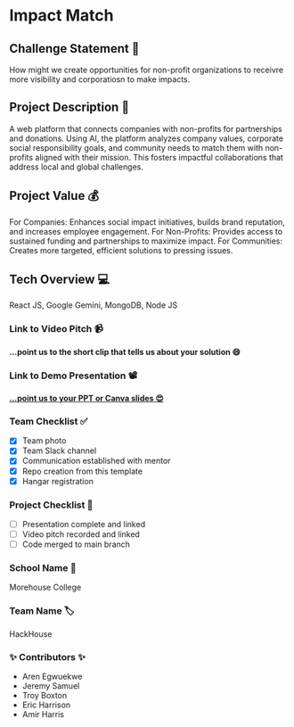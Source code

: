 # Impact Match

## Challenge Statement 🎯
How might we create opportunities for non-profit organizations to receivre more visibility and corporatiosn to make impacts.

## Project Description 🤯
A web platform that connects companies with non-profits for partnerships and donations. Using AI, the platform analyzes company values, corporate social responsibility goals, and community needs to match them with non-profits aligned with their mission. This fosters impactful collaborations that address local and global challenges.

## Project Value 💰
For Companies: Enhances social impact initiatives, builds brand reputation, and increases employee engagement.
For Non-Profits: Provides access to sustained funding and partnerships to maximize impact.
For Communities: Creates more targeted, efficient solutions to pressing issues.

## Tech Overview 💻
React JS, Google Gemini, MongoDB, Node JS

### Link to Video Pitch 📹
**...point us to the short clip that tells us about your solution 😄**

### Link to Demo Presentation 📽
[**...point us to your PPT or Canva slides 😍**](https://app.pitch.com/app/presentation/0c631cdc-344a-4994-9dc1-a1d681bb6811/6765ca8f-5015-476a-8e70-87878a07d152/71927fd5-dbef-49ee-ba97-8bec7888c482)

### Team Checklist ✅
- [x] Team photo
- [x] Team Slack channel
- [x] Communication established with mentor
- [x] Repo creation from this template
- [x] Hangar registration

### Project Checklist 🏁
- [ ] Presentation complete and linked
- [ ] Video pitch recorded and linked
- [ ] Code merged to main branch

### School Name 🏫
Morehouse College

### Team Name 🏷
HackHouse

### ✨ Contributors ✨
* Aren Egwuekwe
* Jeremy Samuel
* Troy Boxton
* Eric Harrison
* Amir Harris

